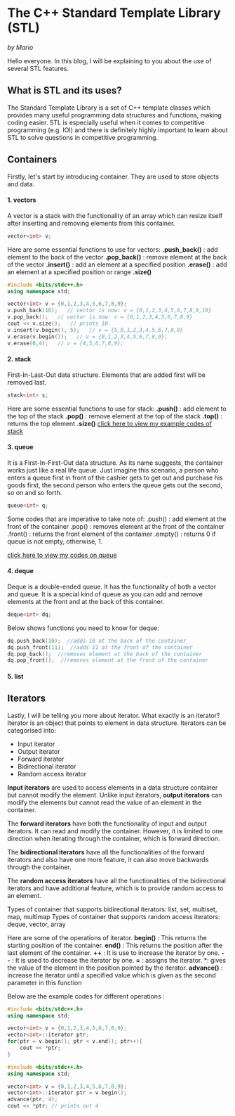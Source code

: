 # The C++ Standard Template Library (STL) 
*by Mario*

Hello everyone. In this blog, I will be explaining to you about the use of several STL features.

## What is STL and its uses?
The Standard Template Library is a set of C++ template classes which provides many useful programming data structures and functions, making coding easier.
STL is especially useful when it comes to competitive programming (e.g. IOI) and there is definitely highly important to learn about STL  to solve questions in competitive programming.

## Containers
Firstly, let's start by introducing container. They are used to store objects and data.

#### 1. vectors
A vector is a stack with the functionality of an array which can resize itself after inserting and removing elements from this container.
```c++
vector<int> v;
```

Here are some essential functions to use for vectors:
**.push_back()** : add element to the back of the vector
**.pop_back()** : remove element at the back of the vector
**.insert()** : add an element at a specified position
**.erase()** : add an element at a specified position or range
**.size()**
```c++
#include <bits/stdc++.h>
using namespace std;

vector<int> v = {0,1,2,3,4,5,6,7,8,9};
v.push_back(10);   // vector is now: v = {0,1,2,3,4,5,6,7,8,9,10}
v.pop_back();   // vector is now: v = {0,1,2,3,4,5,6,7,8,9}
cout << v.size();   // prints 10
v.insert(v.begin(), 5);   // v = {5,0,1,2,3,4,5,6,7,8,9}
v.erase(v.begin());   // v = {0,1,2,3,4,5,6,7,8,9};
v.erase(0,4);   // v = {4,5,6,7,8,9};
```
#### 2. stack
First-In-Last-Out data structure. Elements that are added first will be removed last. 
```c++
stack<int> s;
```
Here are some essential functions to use for stack:
**.push()** : add element to the top of the stack
**.pop()** : remove element at the top of the stack
**.top()** : returns the top element
**.size()** 
[click here to view my example codes of stack](https://github.com/MarioHanzel/Standard_Table_Library/blob/master/stack.cpp)

#### 3. queue
It is a First-In-First-Out data structure. As its name suggests, the container works just like a real life queue. Just imagine this scenario, a person who enters a queue first in front of the cashier gets to get out and purchase his goods first, the second person who enters the queue gets out the second, so on and so forth.

```c++
queue<int> q;
```
Some codes that are imperative to take note of:
.push() : add element at the front of the container
.pop() : removes element at the front of the container
.front() : returns the front element of the container
.empty() : returns 0 if queue is not empty, otherwise, 1.

[click here to view my codes on queue](https://github.com/MarioHanzel/Standard_Table_Library/blob/master/queue.cpp)

#### 4. deque
Deque is a double-ended queue. It has the functionality of both a vector and queue. It is a special kind of queue as you can add and remove elements at the front and at the back of this container.

```c++
deque<int> dq;
```
Below shows functions you need to know for deque:
```c++
dq.push_back(10);  //adds 10 at the back of the container
dq.push_front(11);  //adds 11 at the front of the container
dq.pop_back();  //removes element at the back of the container
dq.pop_front();  //removes element at the front of the container
```

#### 5. list


## Iterators

Lastly, I will be telling you more about iterator. What exactly is an iterator? Iterator is an object that points to element in data structure. 
Iterators can be categorised into:
 - Input iterator
 - Output iterator
 - Forward iterator
 - Bidirectional iterator
 - Random access iterator
 
**Input iterators** are used to access elements in a data structure container but cannot modify the element. Unlike input iterators, **output iterators** can modify the elements but cannot read the value of an element in the container. 

The **forward iterators** have both the functionality of input and output iterators. It can read and modify the container. However, it is limited to one direction when iterating through the container, which is forward direction.

The **bidirectional iterators** have all the functionalities of the forward iterators and also have one more feature, it can also move backwards through the container.

The **random access iterators** have all the functionalities of the bidirectional iterators and have additional feature, which is to provide random access to an element.


Types of container that supports bidirectional iterators: list, set, multiset, map, multimap
Types of container that supports random access iterators: deque, vector, array


Here are some of the operations of iterator. 
**begin()** : This returns the starting position of the container.
**end()** : This returns the position after the last element of the container.
**++** : It is use to increase the iterator by one.
**- -** : It is used to decrease the iterator by one.
**=** : assigns the iterator.
*: gives the value of the element in the position pointed by the iterator.
**advance()** : increase the iterator until a specified value which is given as the second parameter in this function

Below are the example codes for different operations :
```c++
#include <bits/stdc++.h>
using namespace std;

vector<int> v = {0,1,2,3,4,5,6,7,8,9};
vector<int>::iterator ptr;
for(ptr = v.begin(); ptr < v.end(); ptr++){
    cout << *ptr; 
}
```
```c++
#include <bits/stdc++.h>
using namespace std;

vector<int> v = {0,1,2,3,4,5,6,7,8,9};
vector<int>::iterator ptr = v.begin();
advance(ptr, 4);
cout << *ptr; // prints out 4

```
